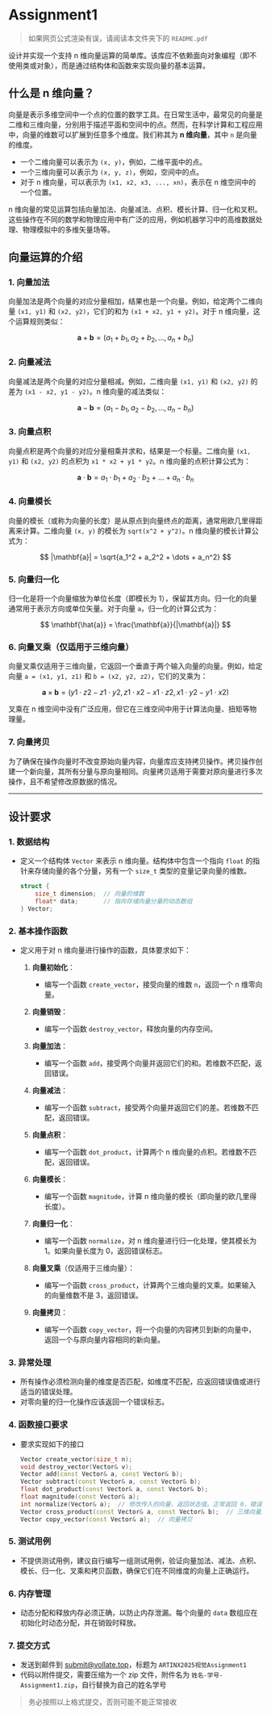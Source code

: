 # Assignment1

>如果网页公式渲染有误，请阅读本文件夹下的 `README.pdf`

设计并实现一个支持 n 维向量运算的简单库。该库应不依赖面向对象编程（即不使用类或对象），而是通过结构体和函数来实现向量的基本运算。

## 什么是 n 维向量？

向量是表示多维空间中一个点的位置的数学工具。在日常生活中，最常见的向量是二维和三维向量，分别用于描述平面和空间中的点。然而，在科学计算和工程应用中，向量的维数可以扩展到任意多个维度。我们称其为 **n 维向量**，其中 `n` 是向量的维度。

- 一个二维向量可以表示为 `(x, y)`，例如，二维平面中的点。
- 一个三维向量可以表示为 `(x, y, z)`，例如，空间中的点。
- 对于 n 维向量，可以表示为 `(x1, x2, x3, ..., xn)`，表示在 n 维空间中的一个位置。

n 维向量的常见运算包括向量加法、向量减法、点积、模长计算、归一化和叉积。这些操作在不同的数学和物理应用中有广泛的应用，例如机器学习中的高维数据处理、物理模拟中的多维矢量场等。

## 向量运算的介绍

### 1. 向量加法

向量加法是两个向量的对应分量相加，结果也是一个向量。例如，给定两个二维向量 `(x1, y1)` 和 `(x2, y2)`，它们的和为 `(x1 + x2, y1 + y2)`。对于 n 维向量，这个运算规则类似：

$$
\mathbf{a} + \mathbf{b} = (a_1 + b_1, a_2 + b_2, \dots, a_n + b_n)
$$

### 2. 向量减法

向量减法是两个向量的对应分量相减。例如，二维向量 `(x1, y1)` 和 `(x2, y2)` 的差为 `(x1 - x2, y1 - y2)`。n 维向量的减法类似：

$$
\mathbf{a} - \mathbf{b} = (a_1 - b_1, a_2 - b_2, \dots, a_n - b_n)
$$

### 3. 向量点积

向量点积是两个向量的对应分量相乘并求和，结果是一个标量。二维向量 `(x1, y1)` 和 `(x2, y2)` 的点积为 `x1 * x2 + y1 * y2`。n 维向量的点积计算公式为：

$$
\mathbf{a} \cdot \mathbf{b} = a_1 \cdot b_1 + a_2 \cdot b_2 + \dots + a_n \cdot b_n
$$

### 4. 向量模长

向量的模长（或称为向量的长度）是从原点到向量终点的距离，通常用欧几里得距离来计算。二维向量 `(x, y)` 的模长为 `sqrt(x^2 + y^2)`。n 维向量的模长计算公式为：

$$
|\mathbf{a}| = \sqrt{a_1^2 + a_2^2 + \dots + a_n^2}
$$

### 5. 向量归一化

归一化是将一个向量缩放为单位长度（即模长为 1），保留其方向。归一化的向量通常用于表示方向或单位矢量。对于向量 `a`，归一化的计算公式为：

$$
\mathbf{\hat{a}} = \frac{\mathbf{a}}{|\mathbf{a}|}
$$

### 6. 向量叉乘（仅适用于三维向量）

向量叉乘仅适用于三维向量，它返回一个垂直于两个输入向量的向量。例如，给定向量 `a = (x1, y1, z1)` 和 `b = (x2, y2, z2)`，它们的叉乘为：

$$
\mathbf{a} \times \mathbf{b} = (y1 \cdot z2 - z1 \cdot y2, z1 \cdot x2 - x1 \cdot z2, x1 \cdot y2 - y1 \cdot x2)
$$

叉乘在 n 维空间中没有广泛应用，但它在三维空间中用于计算法向量、扭矩等物理量。

### 7. 向量拷贝

为了确保在操作向量时不改变原始向量内容，向量库应支持拷贝操作。拷贝操作创建一个新向量，其所有分量与原向量相同。向量拷贝适用于需要对原向量进行多次操作，且不希望修改原数据的情况。

---

## 设计要求

### 1. 数据结构

- 定义一个结构体 `Vector` 来表示 n 维向量。结构体中包含一个指向 `float` 的指针来存储向量的各个分量，另有一个 `size_t` 类型的变量记录向量的维数。

    ```cpp
    struct {
        size_t dimension;  // 向量的维数
        float* data;       // 指向存储向量分量的动态数组
    } Vector;
    ```

### 2. 基本操作函数

- 定义用于对 n 维向量进行操作的函数，具体要求如下：

  1. **向量初始化**：
     - 编写一个函数 `create_vector`，接受向量的维数 `n`，返回一个 n 维零向量。

  2. **向量销毁**：
     - 编写一个函数 `destroy_vector`，释放向量的内存空间。

  3. **向量加法**：
     - 编写一个函数 `add`，接受两个向量并返回它们的和。若维数不匹配，返回错误。

  4. **向量减法**：
     - 编写一个函数 `subtract`，接受两个向量并返回它们的差。若维数不匹配，返回错误。

  5. **向量点积**：
     - 编写一个函数 `dot_product`，计算两个 n 维向量的点积。若维数不匹配，返回错误。

  6. **向量模长**：
     - 编写一个函数 `magnitude`，计算 n 维向量的模长（即向量的欧几里得长度）。

  7. **向量归一化**：
     - 编写一个函数 `normalize`，对 n 维向量进行归一化处理，使其模长为 1。如果向量长度为 0，返回错误标志。

  8. **向量叉乘**（仅适用于三维向量）：
     - 编写一个函数 `cross_product`，计算两个三维向量的叉乘。如果输入的向量维数不是 3，返回错误。

  9. **向量拷贝**：
     - 编写一个函数 `copy_vector`，将一个向量的内容拷贝到新的向量中，返回一个与原向量内容相同的新向量。

### 3. 异常处理

- 所有操作必须检测向量的维度是否匹配，如维度不匹配，应返回错误值或进行适当的错误处理。
- 对零向量的归一化操作应该返回一个错误标志。

### 4. 函数接口要求

- 要求实现如下的接口

    ```cpp
    Vector create_vector(size_t n);
    void destroy_vector(Vector& v);
    Vector add(const Vector& a, const Vector& b);
    Vector subtract(const Vector& a, const Vector& b);
    float dot_product(const Vector& a, const Vector& b);
    float magnitude(const Vector& a);
    int normalize(Vector& a);  // 修改传入的向量，返回状态值。正常返回 0，错误返回 -1
    Vector cross_product(const Vector& a, const Vector& b);  // 三维向量叉乘
    Vector copy_vector(const Vector& a);  // 向量拷贝
    ```

### 5. 测试用例

- 不提供测试用例，建议自行编写一组测试用例，验证向量加法、减法、点积、模长、归一化、叉乘和拷贝函数，确保它们在不同维度的向量上正确运行。

### 6. 内存管理

- 动态分配和释放内存必须正确，以防止内存泄漏。每个向量的 `data` 数组应在初始化时动态分配，并在销毁时释放。

### 7. 提交方式

- 发送到邮件到 <submit@vollate.top>，标题为 `ARTINX2025视觉Assignment1`
- 代码以附件提交，需要压缩为一个 zip 文件，附件名为 `姓名-学号-Assignment1.zip`，自行替换为自己的姓名学号

> 务必按照以上格式提交，否则可能不能正常接收
